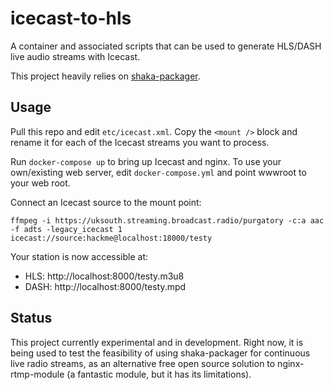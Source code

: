 # icecast-to-hls

A container and associated scripts that can be used to generate HLS/DASH live audio streams with Icecast.

This project heavily relies on [shaka-packager](https://github.com/shaka-project/shaka-packager). 

## Usage

Pull this repo and edit `etc/icecast.xml`. Copy the `<mount />` block and rename it for each of the Icecast streams you want to process.

Run `docker-compose up` to bring up Icecast and nginx. To use your own/existing web server, edit `docker-compose.yml` and point wwwroot to your web root.

Connect an Icecast source to the mount point:

	ffmpeg -i https://uksouth.streaming.broadcast.radio/purgatory -c:a aac -f adts -legacy_icecast 1 icecast://source:hackme@localhost:18000/testy

Your station is now accessible at:

* HLS: http://localhost:8000/testy.m3u8
* DASH: http://localhost:8000/testy.mpd

## Status

This project currently experimental and in development. Right now, it is being used to test the feasibility of using shaka-packager for continuous live radio streams, as an alternative free open source solution to nginx-rtmp-module (a fantastic module, but it has its limitations).


